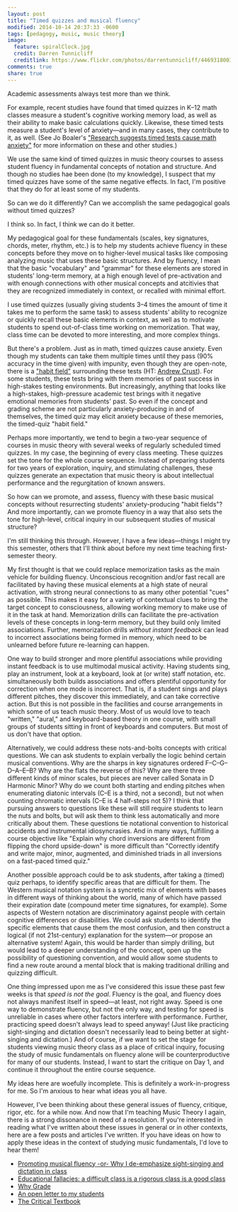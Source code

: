 ```yaml
---
layout: post
title: "Timed quizzes and musical fluency"
modified: 2014-10-14 20:37:33 -0600
tags: [pedagogy, music, music theory]
image:
  feature: spiralClock.jpg
  credit: Darren Tunnicliff
  creditlink: https://www.flickr.com/photos/darrentunnicliff/4469318003/
comments: true
share: true
---
```


Academic assessments always test more than we think.

For example, recent studies have found that timed quizzes in K–12 math classes measure a student's cognitive working memory load, as well as their ability to make basic calculations quickly. Likewise, these timed tests measure a student's level of anxiety—and in many cases, they contribute to it, as well. (See Jo Boaler's ["Research suggests timed tests cause math anxiety"](http://newsroom.unl.edu/announce/csmce/3499/18149) for more information on these and other studies.)

We use the same kind of timed quizzes in music theory courses to assess student fluency in fundamental concepts of notation and structure. And though no studies hae been done (to my knowledge), I suspect that my timed quizzes have some of the same negative effects. In fact, I'm positive that they do for at least some of my students.

So can we do it differently? Can we accomplish the same pedagogical goals without timed quizzes?

I think so. In fact, I think we can do it better.

My pedagogical goal for these fundamentals (scales, key signatures, chords, meter, rhythm, etc.) is to help my students achieve fluency in these concepts before they move on to higher-level musical tasks like composing analyzing music that uses these basic structures. And by fluency, I mean that the basic "vocabulary" and "grammar" for these elements are stored in students' long-term memory, at a high enough level of pre-activation and with enough connections with other musical concepts and atcitivies that they are recognized immediately in context, or recalled with minimal effort.

I use timed quizzes (usually giving students 3–4 times the amount of time it takes me to perform the same task) to assess students' ability to recognize or quickly recall these basic elements in context, as well as to motivate students to spend out-of-class time working on memorization. That way, class time can be devoted to more interesting, and more complex things.

But there's a problem. Just as in math, timed quizzes cause anxiety. Even though my students can take them multiple times until they pass (90% accuracy in the time given) with impunity, even though they are open-note, there is a ["habit field"](http://alistapart.com/article/habit-fields) surrounding these tests (HT: [Andrew Crust](https://twitter.com/andrewjcrust)). For some students, these tests bring with them memories of past success in high-stakes testing environments. But increasingly, anything that looks like a high-stakes, high-pressure academic test brings with it negative emotional memories from students' past. So even if the concept and grading scheme are not particularly anxiety-producing in and of themselves, the timed quiz may elicit anxiety because of these memories, the timed-quiz "habit field."

Perhaps more importantly, we tend to begin a two-year sequence of courses in music theory with several weeks of regularly scheduled timed quizzes. In my case, the beginning of every class meeting. These quizzes set the tone for the whole course sequence. Instead of preparing students for two years of exploration, inquiry, and stimulating challenges, these quizzes generate an expectation that music theory is about intellectual performance and the regurgitation of known answers. 

So how can we promote, and assess, fluency with these basic musical concepts without resurrecting students' anxiety-producing "habit fields"? And more importantly, can we promote fluency in a way that also sets the tone for high-level, critical inquiry in our subsequent studies of musical structure?

I'm still thinking this through. However, I have a few ideas—things I might try this semester, others that I'll think about before my next time teaching first-semester theory.

My first thought is that we could replace memorization tasks as the main vehicle for building fluency. Unconscious recognition and/or fast recall are facilitated by having these musical elements at a high state of neural activation, with strong neural connections to as many other potential "cues" as possible. This makes it easy for a variety of contextual clues to bring the target concept to consciousness, allowing working memory to make use of it in the task at hand. Memorization drills can facilitate the pre-activation levels of these concepts in long-term memory, but they build only limited associations. Further, memorization drills *without instant feedback* can lead to incorrect associations being formed in memory, which need to be unlearned before future re-learning can happen.

One way to build stronger and more plentiful associations while providing instant feedback is to use multimodal musical activity. Having students sing, play an instrument, look at a keyboard, look at (or write) staff notation, etc. simultaneously both builds associations and offers plentiful opportunity for correction when one mode is incorrect. That is, if a student sings and plays different pitches, they discover this immediately, and can take corrective action. But this is not possible in the facilities and course arrangements in which some of us teach music theory. Most of us would love to teach "written," "aural," and keyboard-based theory in one course, with small groups of students sitting in front of keyboards and computers. But most of us don't have that option.

Alternatively, we could address these nots-and-bolts concepts with critical questions. We can ask students to explain verbally the logic behind certain musical conventions. Why are the sharps in key signatures ordered F–C–G–D–A–E–B? Why are the flats the reverse of this? Why are there three different kinds of minor scales, but pieces are never called Sonata in D Harmonic Minor? Why do we count both starting and ending pitches when enumerating diatonic intervals (C–E is a third, not a second), but not when counting chromatic intervals (C–E is 4 half-steps not 5)? I think that pursuing answers to questions like these will still require students to learn the nuts and bolts, but will ask them to think less automatically and more critically about them. These questions tie notational convention to historical accidents and instrumental idiosyncrasies. And in many ways, fulfilling a course objective like "Explain why chord inversions are different from flipping the chord upside-down" is more difficult than "Correctly identify and write major, minor, augmented, and diminished triads in all inversions on a fast-paced timed quiz." 

Another possible approach could be to ask students, after taking a (timed) quiz perhaps, to identify specific areas that are difficult for them. The Western musical notation system is a syncretic mix of elements with bases in different ways of thinking about the world, many of which have passed their expiration date (compound meter time signatures, for example). Some aspects of Western notation are discriminatory against people with certain cognitive differences or disabilities. We could ask students to identify the specific elements that cause them the most confusion, and then construct a logical (if not 21st-century) explanation for the system—or propose an alternative system! Again, this would be harder than simply drilling, but would lead to a deeper understanding of the concept, open up the possibility of questioning convention, and would allow some students to find a new route around a mental block that is making traditional drilling and quizzing difficult.

One thing impressed upon me as I've considered this issue these past few weeks is that *speed is not the goal*. Fluency is the goal, and fluency does not always manifest itself in speed—at least, not right away. Speed is one way to demonstrate fluency, but not the only way, and testing for speed is unreliable in cases where other factors interfere with performance. Further, practicing speed doesn't always lead to speed anyway! (Just like practicing sight-singing and dictation doesn't necessarily lead to being better at sight-singing and dictation.) And of course, if we want to set the stage for students viewing music theory class as a place of critical inquiry, focusing the study of music fundamentals on fluency alone will be counterproductive for many of our students. Instead, I want to start the critique on Day 1, and continue it throughout the entire course sequence.

My ideas here are woefully incomplete. This is definitely a work-in-progress for me. So I'm anxious to hear what ideas you all have.

However, I've been thinking about these general issues of fluency, critique, rigor, etc. for a while now. And now that I'm teaching Music Theory I again, there is a strong dissonance in need of a resolution. If you're interested in reading what I've written about these issues in general or in other contexts, here are a few posts and articles I've written. If you have ideas on how to apply these ideas in the context of studying music fundamentals, I'd love to hear them!

- [Promoting musical fluency -or- Why I de-emphasize sight-singing and dictation in class](http://kris.shaffermusic.com/2013/04/promoting-musical-fluency-or-why-i-de-emphasize-sight-singing-and-dictation-in-class/)  
- [Educational fallacies: a difficult class is a rigorous class is a good class](http://kris.shaffermusic.com/2014/08/educational-fallacies-difficult-equals-rigorous-equals-good/)  
- [Why Grade](http://kris.shaffermusic.com/2014/07/why-grade/)  
- [An open letter to my students](http://www.hybridpedagogy.com/journal/open-letter-students/)  
- [The Critical Textbook](http://www.hybridpedagogy.com/journal/critical-textbook/)